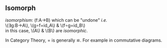 Isomorph
--------

<em class="yellow">isomorphism</em>:
\(f:A→B\) which can be "undone" _i.e._   
\\(∃g:B→A\\), \\(g∘f=id\_A\\) & \\(f∘g=id\_B\\)  
in this case, \\(A\\) &amp; \\(B\\) are <em class="yellow">isomorphic</em>.

In Category Theory, <span class="yellow">=</span> is generally <span class="yellow">≌</span>. For example in commutative diagrams.
